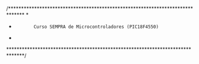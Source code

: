 /******************************************************************************
 *
 *            Curso SEMPRA de Microcontroladores (PIC18F4550)
 *
 ******************************************************************************/
